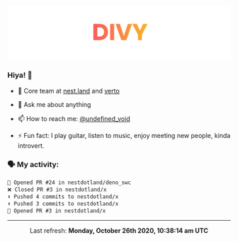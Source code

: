 
![](https://github.com/divy-work/divy-work/raw/master/assets/divy.png)

### Hiya! 👋

- 🔭 Core team at [nest.land](https://github.com/nestdotland/nest.land) and [verto](https://github.com/useverto/verto)

- 💬 Ask me about anything

- 📫 How to reach me: [@undefined_void](https://instagram.com/divy.exe)

- ⚡ Fun fact: I play guitar, listen to music, enjoy meeting new people, kinda introvert.

### 🗣 My activity:

```
💪 Opened PR #24 in nestdotland/deno_swc
❌ Closed PR #3 in nestdotland/x
⬆️ Pushed 4 commits to nestdotland/x
⬆️ Pushed 3 commits to nestdotland/x
💪 Opened PR #3 in nestdotland/x
```

------------
<p align="center">Last refresh: <b>Monday, October 26th 2020, 10:38:14 am UTC</b></p>
